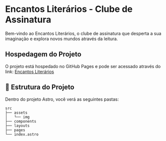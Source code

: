 # Encantos Literários - Clube de Assinatura

Bem-vindo ao Encantos Literários, o clube de assinatura que desperta a sua imaginação e explora novos mundos através da leitura.

## Hospedagem do Projeto

O projeto está hospedado no GitHub Pages e pode ser acessado através do link: [Encantos Literários](https://vitor-rs.github.io/clube-assinatura/)

## 🚀 Estrutura do Projeto

Dentro do projeto Astro, você verá as seguintes pastas:

```text
src
├── assets
│   └── img
├── components
├── layouts
├── pages
└── index.astro
```

